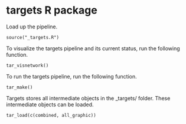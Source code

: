 # targets R package

Load up the pipeline. 

    source("_targets.R")
    
To visualize the targets pipeline and its current status, 
run the following function.
    
    tar_visnetwork()
    
To run the targets pipeline, run the following function. 
    
    tar_make()
    
Targets stores all intermediate objects in the _targets/ folder. 
These intermediate objects can be loaded. 
    
    tar_load(c(combined, all_graphic))
